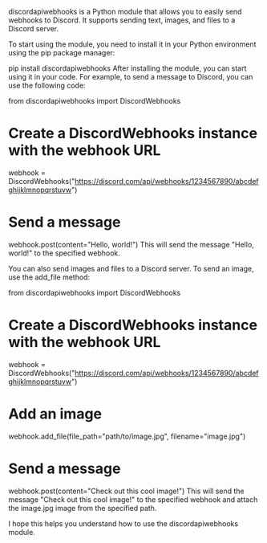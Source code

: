 discordapiwebhooks is a Python module that allows you to easily send webhooks to Discord. It supports sending text, images, and files to a Discord server.

To start using the module, you need to install it in your Python environment using the pip package manager:

pip install discordapiwebhooks
After installing the module, you can start using it in your code. For example, to send a message to Discord, you can use the following code:

from discordapiwebhooks import DiscordWebhooks

# Create a DiscordWebhooks instance with the webhook URL
webhook = DiscordWebhooks("https://discord.com/api/webhooks/1234567890/abcdefghijklmnopqrstuvw")

# Send a message
webhook.post(content="Hello, world!")
This will send the message "Hello, world!" to the specified webhook.

You can also send images and files to a Discord server. To send an image, use the add_file method:

from discordapiwebhooks import DiscordWebhooks

# Create a DiscordWebhooks instance with the webhook URL
webhook = DiscordWebhooks("https://discord.com/api/webhooks/1234567890/abcdefghijklmnopqrstuvw")

# Add an image
webhook.add_file(file_path="path/to/image.jpg", filename="image.jpg")

# Send a message
webhook.post(content="Check out this cool image!")
This will send the message "Check out this cool image!" to the specified webhook and attach the image.jpg image from the specified path.

I hope this helps you understand how to use the discordapiwebhooks module.



